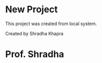 # New Project

This project was created from local system.

Created by Shradha Khapra

# Prof. Shradha